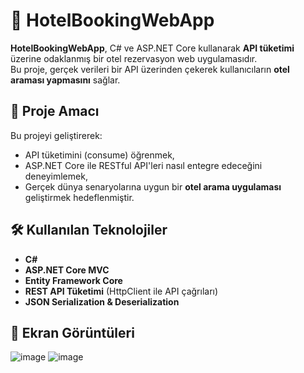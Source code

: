 # 🏨 HotelBookingWebApp  

**HotelBookingWebApp**, C# ve ASP.NET Core kullanarak **API tüketimi** üzerine odaklanmış bir otel rezervasyon web uygulamasıdır.  
Bu proje, gerçek verileri bir API üzerinden çekerek kullanıcıların **otel araması yapmasını** sağlar.  

## 🚀 Proje Amacı  
Bu projeyi geliştirerek:  
- API tüketimini (consume) öğrenmek,  
- ASP.NET Core ile RESTful API'leri nasıl entegre edeceğini deneyimlemek,  
- Gerçek dünya senaryolarına uygun bir **otel arama uygulaması** geliştirmek hedeflenmiştir.  

## 🛠 Kullanılan Teknolojiler  
- **C#**  
- **ASP.NET Core MVC**  
- **Entity Framework Core**  
- **REST API Tüketimi** (HttpClient ile API çağrıları)  
- **JSON Serialization & Deserialization**  

## 📸 Ekran Görüntüleri  
![image](https://github.com/user-attachments/assets/6b5d3ea8-bc2c-47ce-a329-9786dfd0b824)
![image](https://github.com/user-attachments/assets/27b56e08-5b95-4d1f-99ba-14884b0038fe)



